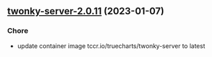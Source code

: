 

## [twonky-server-2.0.11](https://github.com/truecharts/charts/compare/twonky-server-2.0.10...twonky-server-2.0.11) (2023-01-07)

### Chore

- update container image tccr.io/truecharts/twonky-server to latest
  
  
